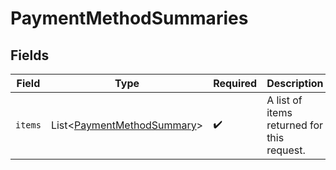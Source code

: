 # PaymentMethodSummaries


## Fields

| Field                                                                          | Type                                                                           | Required                                                                       | Description                                                                    |
| ------------------------------------------------------------------------------ | ------------------------------------------------------------------------------ | ------------------------------------------------------------------------------ | ------------------------------------------------------------------------------ |
| `items`                                                                        | List\<[PaymentMethodSummary](../../models/components/PaymentMethodSummary.md)> | :heavy_check_mark:                                                             | A list of items returned for this request.                                     |